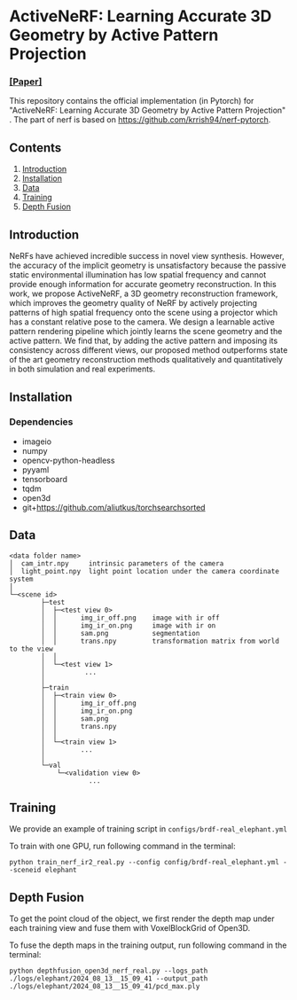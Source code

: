 # ActiveNeRF: Learning Accurate 3D Geometry by Active Pattern Projection
### [[Paper]](https://arxiv.org/abs/2408.06592)
This repository contains the official implementation (in Pytorch) for "ActiveNeRF: Learning Accurate 3D Geometry by Active Pattern Projection" . The part of nerf is based on https://github.com/krrish94/nerf-pytorch. 

<!-- ### Citation -->


## Contents
1. [Introduction](#introduction)
2. [Installation](#installation)
3. [Data](#data)
4. [Training](#training)
5. [Depth Fusion](#depth-fusion)

## Introduction
NeRFs have achieved incredible success in novel view synthesis. However, the accuracy of the implicit geometry is unsatisfactory because the passive static environmental illumination has low spatial frequency and cannot provide enough information for accurate geometry reconstruction. In this work, we propose ActiveNeRF, a 3D geometry reconstruction framework, which improves the geometry quality of NeRF by actively projecting patterns of high spatial frequency onto the scene using a projector which has a constant relative pose to the camera. We design a learnable active pattern rendering pipeline which jointly learns the scene geometry and the active pattern. We find that, by adding the active pattern and imposing its consistency across different views, our proposed method outperforms state of the art geometry reconstruction methods qualitatively and quantitatively in both simulation and real experiments. 

## Installation
### Dependencies
- imageio
- numpy
- opencv-python-headless
- pyyaml
- tensorboard
- tqdm
- open3d
- git+https://github.com/aliutkus/torchsearchsorted


## Data
```
<data folder name>
│  cam_intr.npy     intrinsic parameters of the camera
│  light_point.npy  light point location under the camera coordinate system
│
└─<scene id>
        ├─test
        │  ├─<test view 0>
        │  │      img_ir_off.png    image with ir off
        │  │      img_ir_on.png     image with ir on
        │  │      sam.png           segmentation
        │  │      trans.npy         transformation matrix from world to the view
        │  │
        │  └─<test view 1>
        │          ...
        │
        ├─train
        │  ├─<train view 0>
        │  │      img_ir_off.png
        │  │      img_ir_on.png
        │  │      sam.png
        │  │      trans.npy
        │  │
        │  └─<train view 1>
        │         ...
        │
        └─val
            └─<validation view 0>
                    ...
```

## Training
We provide an example of training script in `configs/brdf-real_elephant.yml`

To train with one GPU, run following command in the terminal:
```
python train_nerf_ir2_real.py --config config/brdf-real_elephant.yml --sceneid elephant
```

## Depth Fusion
To get the point cloud of the object, we first render the depth map under each training view and fuse them with VoxelBlockGrid of Open3D. 

To fuse the depth maps in the training output, run following command in the terminal:

```
python depthfusion_open3d_nerf_real.py --logs_path ./logs/elephant/2024_08_13__15_09_41 --output_path ./logs/elephant/2024_08_13__15_09_41/pcd_max.ply
```
